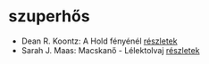# szuperhős

- Dean R. Koontz: A Hold fényénél [részletek](_details/%7Bopf.creator%7D.md#id_1074)
- Sarah J. Maas: Macskanő - Lélektolvaj [részletek](_details/%7Bopf.creator%7D.md#id_1684)